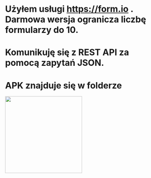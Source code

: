 # Użyłem usługi https://form.io . Darmowa wersja ogranicza liczbę formularzy do 10.

# Komunikuję się z REST API za pomocą zapytań JSON.

# APK znajduje się w folderze

<img src="screen_capture.gif" width="250" height="250"/>
